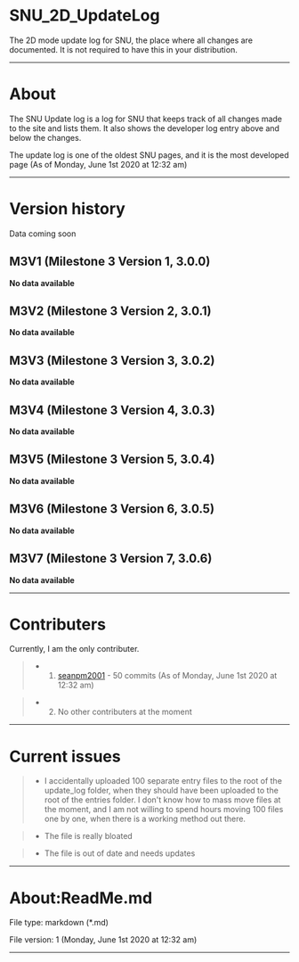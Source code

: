 # SNU_2D_UpdateLog
The 2D mode update log for SNU, the place where all changes are documented. It is not required to have this in your distribution.

---

# About

The SNU Update log is a log for SNU that keeps track of all changes made to the site and lists them. It also shows the developer log entry above and below the changes.

The update log is one of the oldest SNU pages, and it is the most developed page (As of Monday, June 1st 2020 at 12:32 am)

---

# Version history

Data coming soon

M3V1 (Milestone 3 Version 1, 3.0.0)
-----------

**No data available**


M3V2 (Milestone 3 Version 2, 3.0.1)
-----------

**No data available**


M3V3 (Milestone 3 Version 3, 3.0.2)
-----------

**No data available**


M3V4 (Milestone 3 Version 4, 3.0.3)
-----------

**No data available**


M3V5 (Milestone 3 Version 5, 3.0.4)
-----------

**No data available**


M3V6 (Milestone 3 Version 6, 3.0.5)
-----------

**No data available**


M3V7 (Milestone 3 Version 7, 3.0.6)
-----------

**No data available**

---

# Contributers

Currently, I am the only contributer.

> * 1. [seanpm2001]() - 50 commits (As of Monday, June 1st 2020 at 12:32 am)

> * 2. No other contributers at the moment

---

# Current issues

> * I accidentally uploaded 100 separate entry files to the root of the update_log folder, when they should have been uploaded to the root of the entries folder. I don't know how to mass move files at the moment, and I am not willing to spend hours moving 100 files one by one, when there is a working method out there. 

> * The file is really bloated

> * The file is out of date and needs updates

---

# About:ReadMe.md

File type: markdown (*.md)

File version: 1 (Monday, June 1st 2020 at 12:32 am)

---
